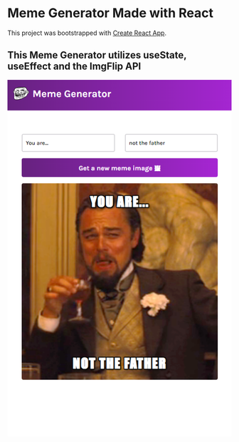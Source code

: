 # Meme Generator Made with React

This project was bootstrapped with [Create React App](https://github.com/facebook/create-react-app).

## This Meme Generator utilizes useState, useEffect and the ImgFlip API

!['Meme Generator Thumbnail'](https://github.com/Sa-YoorHeadley/meme-generator/blob/main/meme-generator-thumbnail.PNG)
